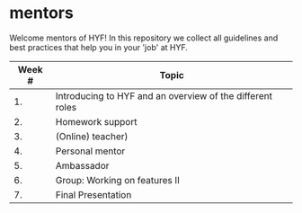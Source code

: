 # mentors
Welcome mentors of HYF!
In this repository we collect all guidelines and best practices that help you in your 'job' at HYF. 

| Week # | Topic                                  |
| ------ | -------------------------------------- |
| 1.     | Introducing to HYF and an overview of the different roles|
| 2.     | Homework support                       |
| 3.     | (Online) teacher)                      |
| 4.     | Personal mentor                        |
| 5.     | Ambassador                             |
| 6.     | Group: Working on features II          |
| 7.     | Final Presentation                     |
